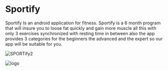 # Sportify
Sportify Is an android application for fitness.
Sportify is a 6 month program that will insure you to loose fat quickly and gain more muscle all this with only 3 exercises synchronized with resting time in between also the app provides 3 categories for the beginners the advanced and the expert so our app will be suitable for you.

![SPORTify2](https://user-images.githubusercontent.com/44651085/90841421-8b2d9600-e354-11ea-9a09-c4ab8dc1cafd.png)

![logo](https://user-images.githubusercontent.com/44651085/90841569-df387a80-e354-11ea-8d33-9545aaa98274.png)

